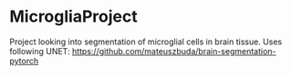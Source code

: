 # MicrogliaProject
Project looking into segmentation of microglial cells in brain tissue.
Uses following UNET: https://github.com/mateuszbuda/brain-segmentation-pytorch
